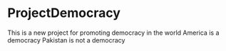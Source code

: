 # ProjectDemocracy
This is a new project for promoting democracy in the world
America is a democracy
Pakistan is not a democracy
